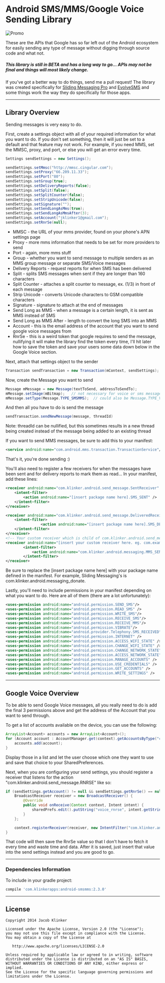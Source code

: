 # Android SMS/MMS/Google Voice Sending Library

![Promo](https://raw.githubusercontent.com/klinker41/android-smsmms/master/android-messaging.png)

These are the APIs that Google has so far left out of the Android ecosystem for easily sending any type of message without digging through source code and what not.

##### This library is still in __BETA__ and has a long way to go... APIs may not be final and things will most likely change.

If you've got a better way to do things, send me a pull request! The library was created specifically for [Sliding Messaging Pro](https://play.google.com/store/apps/details?id=com.klinker.android.messaging_donate&hl=en) and [EvolveSMS](https://play.google.com/store/apps/details?id=com.klinker.android.evolve_sms&hl=en) and some things work the way they do specifically for those apps.

---

## Library Overview

Sending messages is very easy to do.

First, create a settings object with all of your required information for what you want to do. If you don't set something, then it will just be set to a default and that feature may not work. For example, if you need MMS, set the MMSC, proxy, and port, or else you will get an error every time.

``` java
Settings sendSettings = new Settings();

sendSettings.setMmsc("http://mmsc.cingular.com");
sendSettings.setProxy("66.209.11.33");
sendSettings.setPort("80");
sendSettings.setGroup(true);
sendSettings.setDeliveryReports(false);
sendSettings.setSplit(false);
sendSettings.setSplitCounter(false);
sendSettings.setStripUnicode(false);
sendSettings.setSignature("");
sendSettings.setSendLongAsMms(true);
sendSettings.setSendLongAsMmsAfter(3);
sendSettings.setAccount("jklinker1@gmail.com");
sendSettings.setRnrSe(null);
```

* MMSC - the URL of your mms provider, found on your phone's APN settings page
* Proxy - more mms information that needs to be set for more providers to send
* Port - again, more mms stuff
* Group - whether you want to send message to multiple senders as an MMS group message or separate SMS/Voice messages
* Delivery Reports - request reports for when SMS has been delivered
* Split - splits SMS messages when sent if they are longer than 160 characters
* Split Counter - attaches a split counter to message, ex. (1/3) in front of each message
* Strip Unicode - converts Unicode characters to GSM compatible characters
* Signature - signature to attach at the end of messages
* Send Long as MMS - when a message is a certain length, it is sent as MMS instead of SMS
* Send Long as MMS After - length to convert the long SMS into an MMS
* Account - this is the email address of the account that you want to send google voice messages from
* RnrSe - this is a weird token that google requires to send the message, nullifying it will make the library find the token every time, I'll hit later how to save the token and save your users some data down below in the Google Voice section.

Next, attach that settings object to the sender

``` java
Transaction sendTransaction = new Transaction(mContext, sendSettings);
```

Now, create the Message you want to send

``` java
Message mMessage = new Message(textToSend, addressToSendTo);
mMessage.setImage(mBitmap);   // not necessary for voice or sms messages
mMessage.setType(Message.TYPE_SMSMMS);  // could also be Message.TYPE_VOICE
```

And then all you have to do is send the message

``` java
sendTransaction.sendNewMessage(message, threadId)
```

Note: threadId can be nullified, but this sometimes results in a new thread being created instead of the message being added to an existing thread

If you want to send MMS messages, be sure to add this to your manifest:

``` xml
<service android:name="com.android.mms.transaction.TransactionService"/>
```

That's it, you're done sending :)

You'll also need to register a few receivers for when the messages have been sent and for delivery reports to mark them as read... In your manifest, add these lines:

```xml
<receiver android:name="com.klinker.android.send_message.SentReceiver" >
	<intent-filter>
		<action android:name="[insert package name here].SMS_SENT" />
	</intent-filter>
</receiver>

<receiver android:name="com.klinker.android.send_message.DeliveredReceiver" >
	<intent-filter>
                <action android:name="[insert package name here].SMS_DELIVERED" />
	</intent-filter>
</receiver>
<!-- Your custom receiver which is child of com.klinker.android.send_message.MmsSentReceiver -->
<receiver android:name="[insert your custom receiver here. eg. com.example.sms_mms.receivers.MyMmsSentReceiver]" >
        <intent-filter>
	        <action android:name="com.klinker.android.messaging.MMS_SENT" />
        </intent-filter>
</receiver>
```

Be sure to replace the [insert package name here] with your package name defined in the manifest. For example, Sliding Messaging's is com.klinker.android.messaging_donate.

Lastly, you'll need to include permissions in your manifest depending on what you want to do. Here are all of them (there are a lot unfortunately):

```xml
<uses-permission android:name="android.permission.SEND_SMS"/>
<uses-permission android:name="android.permission.READ_SMS" />
<uses-permission android:name="android.permission.WRITE_SMS"/>
<uses-permission android:name="android.permission.RECEIVE_SMS"/>
<uses-permission android:name="android.permission.RECEIVE_MMS"/>
<uses-permission android:name="android.permission.VIBRATE"/>
<uses-permission android:name="android.provider.Telephony.SMS_RECEIVED" />
<uses-permission android:name="android.permission.INTERNET" />
<uses-permission android:name="android.permission.ACCESS_WIFI_STATE" />
<uses-permission android:name="android.permission.CHANGE_WIFI_STATE" />
<uses-permission android:name="android.permission.CHANGE_NETWORK_STATE" />
<uses-permission android:name="android.permission.ACCESS_NETWORK_STATE" />
<uses-permission android:name="android.permission.MANAGE_ACCOUNTS" />
<uses-permission android:name="android.permission.USE_CREDENTIALS" />
<uses-permission android:name="android.permission.GET_ACCOUNTS" />
<uses-permission android:name="android.permission.WRITE_SETTINGS" />
```

---

## Google Voice Overview

To be able to send Google Voice messages, all you really need to do is add the final 3 permissions above and get the address of the Account that you want to send through.

To get a list of accounts available on the device, you can use the following:

```java
ArrayList<Account> accounts = new ArrayList<Account>();
for (Account account : AccountManager.get(context).getAccountsByType("com.google")) {
	accounts.add(account);
}
```

Display those in a list and let the user choose which one they want to use and save that choice to your SharedPreferences.

Next, when you are configuring your send settings, you should register a receiver that listens for the action "com.klinker.android.send_message.RNRSE" like so:

```java
if (sendSettings.getAccount() != null && sendSettings.getRnrSe() == null) {
	BroadcastReceiver receiver = new BroadcastReceiver() {
		@Override
		public void onReceive(Context context, Intent intent) {
			sharedPrefs.edit().putString("voice_rnrse", intent.getStringExtra("_rnr_se")).commit();
		}
	};

	context.registerReceiver(receiver, new IntentFilter("com.klinker.android.send_message.RNRSE"));
}
```

That code will then save the RnrSe value so that I don't have to fetch it every time and waste time and data. After it is saved, just insert that value into the send settings instead and you are good to go.

---

### Dependencies Information

To include in your gradle project:

```groovy
compile 'com.klinkerapps:android-smsmms:2.3.0'
```

---

## License

    Copyright 2014 Jacob Klinker

    Licensed under the Apache License, Version 2.0 (the "License");
    you may not use this file except in compliance with the License.
    You may obtain a copy of the License at

       http://www.apache.org/licenses/LICENSE-2.0

    Unless required by applicable law or agreed to in writing, software
    distributed under the License is distributed on an "AS IS" BASIS,
    WITHOUT WARRANTIES OR CONDITIONS OF ANY KIND, either express or implied.
    See the License for the specific language governing permissions and
    limitations under the License.
